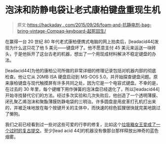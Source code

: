 # 泡沫和防静电袋让老式康柏键盘重现生机

> 原文:[https://hackaday . com/2015/09/26/foam-and-抗静电剂-bag-bring-vintage-Compaq-keyboard-起死回生/](https://hackaday.com/2015/09/26/foam-and-antistatic-bag-bring-vintage-compaq-keyboard-back-to-life/)

在赢得一台 20 世纪 80 年代老式康柏便携式电脑的网上拍卖后，[leadacid44]发现为什么这只花了他 5 美元——键盘坏了。他不愿意支付 45 美元来运送一块砖头，于是他拆开了这台古老的机器，想出了一个用现成材料解决不稳定键盘的办法。

[leadacid44]为他的康柏公司所做的非常详细的修理记录包括对机器内部的彻底检查。他让它从 20MB ISA 硬盘启动到 MS-DOS 5.0，并开始探查键盘问题。原来康柏键盘与现代触摸屏有许多共同之处，因为它是一个电容式键盘。不幸的是，在过去的 30 年里，每个键帽下用作弹簧的泡沫盘已经退化了，所以[leadacid44]开始寻找替代它们的方法。经过多次实验和几次失败后，他创造了一个透明薄膜、闭孔聚乙烯泡沫和聚酯薄膜防静电袋的三明治。许多圆盘是用皮革打孔机打出来的，并被乏味地放在每个按键开关的主体中，而快速的棕色狐狸很快就完美地跳过了懒狗。

我们之前已经看到过一些对这些可爱的行李的修复，比如这个[垃圾箱女王变成了一个过时的复古提交](http://hackaday.com/2014/08/02/hackaday-retro-edition-the-compaq/)。至少[lead acid 44]的机器没有像那台那样释放出神奇的蓝色烟雾。